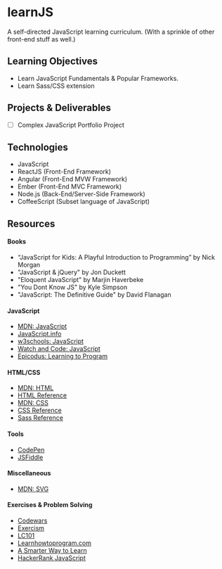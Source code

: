# learnJS 
A self-directed JavaScript learning curriculum. (With a sprinkle of other front-end stuff as well.)

## Learning Objectives
- Learn JavaScript Fundamentals & Popular Frameworks.
- Learn Sass/CSS extension

## Projects & Deliverables
- [ ] Complex JavaScript Portfolio Project

## Technologies
- JavaScript
- ReactJS (Front-End Framework)
- Angular (Front-End MVW Framework)
- Ember (Front-End MVC Framework)
- Node.js (Back-End/Server-Side Framework)
- CoffeeScript (Subset language of JavaScript)

<!-- ## Tools -->
<!-- ## Techniques -->

## Resources

#### Books
- “JavaScript for Kids: A Playful Introduction to Programming” by Nick Morgan
- "JavaScript & jQuery" by Jon Duckett
- "Eloquent JavaScript" by Marjin Haverbeke
- "You Dont Know JS" by Kyle Simpson
- "JavaScript: The Definitive Guide" by David Flanagan

#### JavaScript
- [MDN: JavaScript](https://developer.mozilla.org/en-US/docs/Web/JavaScript)
- [JavaScript.info](https://javascript.info)
- [w3schools: JavaScript](https://www.w3schools.com/jsref)
- [Watch and Code: JavaScript](https://watchandcode.com/p/practical-javascript)
- [Epicodus: Learning to Program](https://www.learnhowtoprogram.com/intro-to-programming/getting-started-at-epicodus-64627971-b5be-49e7-a8d7-7ca55d0c9e88/learn-how-to-program)

#### HTML/CSS
- [MDN: HTML](https://developer.mozilla.org/en-US/docs/Web/HTML)
- [HTML Reference](http://htmlreference.io/)
- [MDN: CSS](https://developer.mozilla.org/en-US/docs/Web/CSS)
- [CSS Reference](http://cssreference.io/)
- [Sass Reference](http://sass-lang.com/)

#### Tools
- [CodePen](https://codepen.io)
- [JSFiddle](https://jsfiddle.net/)

#### Miscellaneous
- [MDN: SVG](https://developer.mozilla.org/en-US/docs/Web/SVG)

#### Exercises & Problem Solving
- [Codewars](https://www.codewars.com/)
- [Exercism](http://exercism.io/languages/javascript/exercises)
- [LC101](http://education.launchcode.org/skills-front-end/course-outline/)
- [Learnhowtoprogram.com](https://www.learnhowtoprogram.com/intro-to-programming)
- [A Smarter Way to Learn](http://www.asmarterwaytolearn.com/js/index-of-exercises.html)
- [HackerRank JavaScript](https://www.hackerrank.com/contests/7days-javascript/challenges/helloworld-1)
